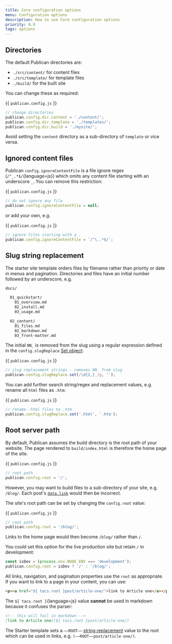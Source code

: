 ```yaml
---
title: Core configuration options
menu: Configuration options
description: How to use Core configuration options
priority: 0.9
tags: options
---
```



## Directories

The default Publican directories are:

* `./src/content/` for content files
* `./src/template/` for template files
* `./build/` for the built site

You can change these as required:

{{ `publican.config.js` }}
```js
// change directories
publican.config.dir.content = './content/';
publican.config.dir.template = './templates/';
publican.config.dir.build = './mysite/';
```

Avoid setting the `content` directory as a sub-directory of `template` or vice versa.


## Ignored content files

Publican `config.ignoreContentFile` is a file ignore regex (`/^_.*$/`{language=js}) which omits any content file starting with an underscore `_`. You can remove this restriction:

{{ `publican.config.js` }}
```js
// do not ignore any file
publican.config.ignoreContentFile = null;
```

or add your own, e.g.

{{ `publican.config.js` }}
```js
// ignore files starting with a .
publican.config.ignoreContentFile = `/^\..*$/`;
```


## Slug string replacement

The starter site template orders files by filename rather than priority or date in menus and pagination. Directories and files have an initial number followed by an underscore, e.g.

```bash
docs/

  01_quickstart/
    01_overview.md
    02_install.md
    03_usage.md

  02_content/
    01_files.md
    02_markdown.md
    03_front-matter.md
```

The initial `NN_` is removed from the slug using a regular expression defined in the `config.slugReplace` [Set object](https://developer.mozilla.org/docs/Web/JavaScript/Reference/Global_Objects/Set):

{{ `publican.config.js` }}
```js
// slug replacement strings - removes NN_ from slug
publican.config.slugReplace.set(/\d{2,}_/g, '');
```

You can add further search string/regex and replacement values, e.g. rename all `html` files as `.htm`:

{{ `publican.config.js` }}
```js
// rename .html files to .htm
publican.config.slugReplace.set('.html', '.htm');
```


## Root server path

By default, Publican assumes the build directory is the root path of your website. The page rendered to `build/index.html` is therefore the home page of the site.

{{ `publican.config.js` }}
```js
// root path
publican.config.root = '/';
```

However, you may want to build files to a sub-directory of your site, e.g. `/blog/`. Each post's [`data.link`](--ROOT--docs/templates/content-properties/#datalink) would then be incorrect.

The site's root path can be set by changing the `config.root` value:

{{ `publican.config.js` }}
```js
// root path
publican.config.root = '/blog/';
```

Links to the home page would then become `/blog/` rather than `/`.

You could set this option for the live production site but retain `/` in development:

```js
const isDev = (process.env.NODE_ENV === 'development');
publican.config.root = isDev ? '/' : '/blog/';
```

All links, navigation, and pagination properties use the `root` as appropriate. If you want to link to a page in your content, you can use:

```html
<p><a href="${ tacs.root }post/article-one/">link to Article one</a></p>
```

The `${ tacs.root }`{language=js} value **cannot** be used in markdown because it confuses the parser:

```md
<!-- this will fail in markdown -->
[link to Article one](${ tacs.root }post/article-one/)
```

The Starter template sets a <code>&ndash;&ndash;ROOT&ndash;&ndash;</code> [string replacement](--ROOT--docs/configuration/string-replacement/) value to the root which can be used in links, e.g. <code>(&ndash;&ndash;ROOT&ndash;&ndash;post/article-one/)</code>.
